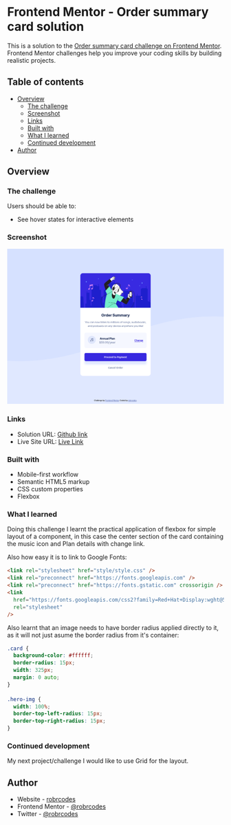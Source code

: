 # Frontend Mentor - Order summary card solution

This is a solution to the [Order summary card challenge on Frontend Mentor](https://www.frontendmentor.io/challenges/order-summary-component-QlPmajDUj). Frontend Mentor challenges help you improve your coding skills by building realistic projects.

## Table of contents

- [Overview](#overview)
  - [The challenge](#the-challenge)
  - [Screenshot](#screenshot)
  - [Links](#links)
  - [Built with](#built-with)
  - [What I learned](#what-i-learned)
  - [Continued development](#continued-development)
- [Author](#author)

## Overview

### The challenge

Users should be able to:

- See hover states for interactive elements

### Screenshot

![](images/screenshot-desktop.png)

### Links

- Solution URL: [Github link](https://github.com/robrcodes/order-summary-component)
- Live Site URL: [Live Link](https://robrcodes.github.io/order-summary-component/)

### Built with

- Mobile-first workflow
- Semantic HTML5 markup
- CSS custom properties
- Flexbox

### What I learned

Doing this challenge I learnt the practical application of flexbox for simple layout of a component, in this case the center section of the card containing the music icon and Plan details with change link.

Also how easy it is to link to Google Fonts:

```html
<link rel="stylesheet" href="style/style.css" />
<link rel="preconnect" href="https://fonts.googleapis.com" />
<link rel="preconnect" href="https://fonts.gstatic.com" crossorigin />
<link
  href="https://fonts.googleapis.com/css2?family=Red+Hat+Display:wght@500;700;900&display=swap"
  rel="stylesheet"
/>
```

Also learnt that an image needs to have border radius applied directly to it, as it will not just asume the border radius from it's container:

```css
.card {
  background-color: #ffffff;
  border-radius: 15px;
  width: 325px;
  margin: 0 auto;
}

.hero-img {
  width: 100%;
  border-top-left-radius: 15px;
  border-top-right-radius: 15px;
}
```

### Continued development

My next project/challenge I would like to use Grid for the layout.

## Author

- Website - [robrcodes](https://www.robr.codes)
- Frontend Mentor - [@robrcodes](https://www.frontendmentor.io/profile/robrcodes)
- Twitter - [@robrcodes](https://www.twitter.com/robrcodes)
